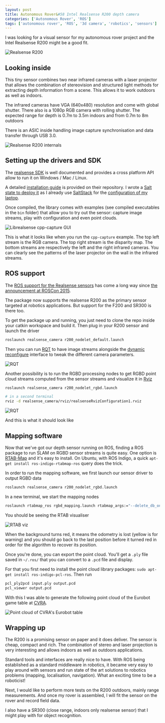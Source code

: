 ```yaml
---
layout: post
title: Autonomous Rover&#58 Intel Realsense R200 depth camera
categories: ['Autonomous Rover', 'ROS']
tags: ['autonomous rover', 'ROS', '3d camera', 'robotics', 'sensors']
---
```


I was looking for a visual sensor for my autonomous rover project and the Intel Realsense R200 might be a good fit.

![Realsense R200](/images/realsense/r200.jpg)


## Looking inside

This tiny sensor combines two near infrared cameras with a laser projector that allows the combination of stereovision and structured light methods for extracting depth information from a scene.
This allows it to work outdoors as well as indoors.

The infrared cameras have VGA (640x480) resolution and come with global shutter.
There also is a 1080p RGB camera with rolling shutter.
The expected range for depth is 0.7m to 3.5m indoors and from 0.7m to 8m outdoors

There is an ASIC inside handling image capture synchronisation and data transfer through USB 3.0.

![Realsense R200 internals](/images/realsense/r200-internals.png)


## Setting up the drivers and SDK

The [realsense SDK](https://github.com/IntelRealSense/librealsense) is well documented and provides a cross platform API allow to run it on Windows / Mac / Linux.

A detailed [installation guide](https://github.com/IntelRealSense/librealsense/blob/master/doc/installation.md) is provided on their repository.
I wrote a [Salt state to deploy it](https://github.com/SyrianSpock/machine/blob/master/salt/roots/dev/realsense.sls) as I already use [SaltStack](https://saltstack.com/) for the [configuration of my laptop](https://github.com/SyrianSpock/machine).

Once compiled, the library comes with examples (see compiled executables in the `bin` folder) that allow you to try out the sensor: capture image streams, play with configuration and even point clouds.

![Librealsense cpp-capture GUI](/images/realsense/cpp-capture.png)

This is what it looks like when you run the `cpp-capture` example.
The top left stream is the RGB camera.
The top right stream is the disparity map.
The bottom streams are respectively the left and the right infrared cameras.
You can clearly see the patterns of the laser projector on the wall in the infrared streams.


## ROS support

The [ROS support for the Realsense sensors](https://github.com/intel-ros/realsense) has come a long way since [the announcement at ROSCon 2015](https://vimeo.com/142622811).

The package now supports the realsense R200 as the primary sensor targeted at robotics applications.
But support for the F200 and SR300 is there too.

To get the package up and running, you just need to clone the repo inside your catkin workspace and build it.
Then plug in your R200 sensor and launch the driver

```bash
roslaunch realsense_camera r200_nodelet_default.launch
```

Then you can run [RQT](http://wiki.ros.org/rqt) to have image streams alongside the [dynamic reconfigure](http://wiki.ros.org/dynamic_reconfigure) interface to tweak the different camera parameters.

![RQT](/images/realsense/rqt-r200.png)

Another possibility is to run the RGBD processing nodes to get RGBD point cloud streams computed from the sensor streams and visualize it in [Rviz](http://wiki.ros.org/rviz)

```bash
roslaunch realsense_camera r200_nodelet_rgbd.launch

# in a second terminal
rviz -d realsense_camera/rviz/realsenseRvizConfiguration1.rviz
```

![RQT](/images/realsense/rviz-r200.png)

And this is what it should look like


## Mapping software

Now that we've got our depth sensor running on ROS, finding a ROS package to run SLAM on RGBD sensor streams is quite easy.
One option is [RTAB-Map](http://wiki.ros.org/rtabmap_ros) and it's easy to install.
On Ubuntu, with ROS Indigo, a quick `apt-get install ros-indigo-rtabmap-ros` query does the trick.

In order to run the mapping software, we first launch our sensor driver to output RGBD data

```bash
roslaunch realsense_camera r200_nodelet_rgbd.launch
```

In a new terminal, we start the mapping nodes

```bash
roslaunch rtabmap_ros rgbd_mapping.launch rtabmap_args:="--delete_db_on_start" depth_registered_topic:=/camera/depth_registered/sw_registered/image_rect_raw
```

You should be seeing the RTAB visualiser

![RTAB viz](/images/realsense/RTABviz.png)

When the background turns red, it means the odometry is lost (yellow is for warning) and you should go back to the last position before it turned red in order for the algorithm to recover its position.

Once you're done, you can export the point cloud.
You'll get a `.ply` file saved in `~/.ros/` that you can convert to a `.pcd` file and display.

For that you first need to install the point cloud library packages: `sudo apt-get install ros-indigo-pcl-ros`.
Then run

```bash
pcl_ply2pcd input.ply output.pcd
pcl_viewer output.pcd
```

With this I was able to generate the following point cloud of the Eurobot game table at [CVRA](http://www.cvra.ch/).

![Point cloud of CVRA's Eurobot table](/images/realsense/pointcloud.png)


## Wrapping up

The R200 is a promising sensor on paper and it does deliver.
The sensor is cheap, compact and rich.
The combination of stereo and laser projection is very interesting and allows indoors as well as outdoors applications.

Standard tools and interfaces are really nice to have.
With ROS being established as a standard middleware in robotics, it became very easy to play around with sensors and run state of the art solutions to robotics problems (mapping, localisation, navigation).
What an exciting time to be a roboticist!

Next, I would like to perform more tests on the R200 outdoors, mainly range measurements.
And once my rover is assembled, I will fit the sensor on the rover and record field data.

I also have a SR300 (close range, indoors only realsense sensor) that I might play with for object recognition.

